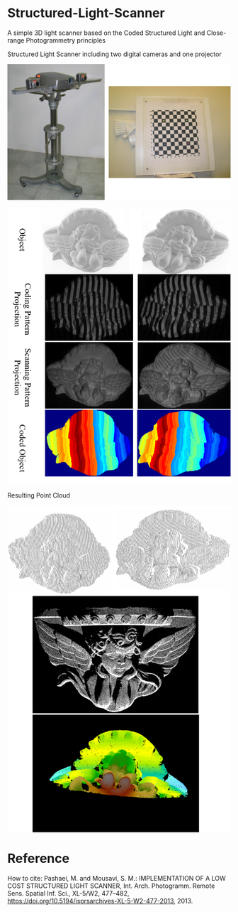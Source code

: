 # Structured-Light-Scanner
A simple 3D light scanner based on the Coded Structured Light and Close-range Photogrammetry principles

Structured Light Scanner including two digital cameras and one projector

![](Images/Scanner.png)

![](Images/Object%20Coding%20and%20Scanning.png)

Resulting Point Cloud

![](Images/Point%20Cloud.png)

# Reference
How to cite: Pashaei, M. and Mousavi, S. M.: IMPLEMENTATION OF A LOW COST STRUCTURED LIGHT SCANNER, Int. Arch. Photogramm. Remote Sens. Spatial Inf. Sci., XL-5/W2, 477–482, https://doi.org/10.5194/isprsarchives-XL-5-W2-477-2013, 2013.
